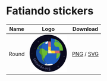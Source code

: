 # Fatiando stickers

| Name | Logo | Download |
|------|------|----------|
| Round | <img src="fatiando-round.png" height="100px"> | [PNG](https://github.com/fatiando/logo/raw/main/stickers/fatiando-round.png) / [SVG](https://github.com/fatiando/logo/raw/main/stickers/fatiando-round.svg) |

